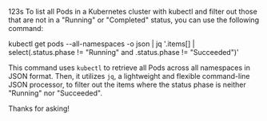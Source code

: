123s
To list all Pods in a Kubernetes cluster with kubectl and filter out those that are not in a "Running" or "Completed" status, you can use the following command:

kubectl get pods --all-namespaces -o json | jq '.items[] | select(.status.phase != "Running" and .status.phase != "Succeeded")'

This command uses `kubectl` to retrieve all Pods across all namespaces in JSON format. Then, it utilizes `jq`, a lightweight and flexible command-line JSON processor, to filter out the items where the status phase is neither "Running" nor "Succeeded".

Thanks for asking!
